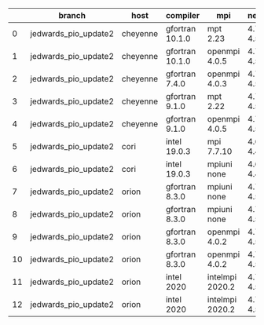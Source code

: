 |    | branch               | host     | compiler        | mpi             | netcdf      | o_g   | os     | build   | u_pass   | u_fail   | s_pass   | s_fail   | e_pass   | e_fail   | nuopc_pass   | nuopc_fail   | artifacts_hash                                                                                                                                                           | modified                   |
|----|----------------------|----------|-----------------|-----------------|-------------|-------|--------|---------|----------|----------|----------|----------|----------|----------|--------------|--------------|--------------------------------------------------------------------------------------------------------------------------------------------------------------------------|----------------------------|
|  0 | jedwards_pio_update2 | cheyenne | gfortran 10.1.0 | mpt 2.23        | 4.7.4 4.5.3 | O     | Linux  | pass    | 13647    | 0        | 49       | 0        | 80       | 0        | 50           | 0            | [artifacts](https://github.com/esmf-org/esmf-test-artifacts/tree/20242f58a4995e4fc8efb8493ec26ad35e10af7f/jedwards_pio_update2/cheyenne/gfortran/10.1.0/O/mpt/2.23)      | 2022-03-12 08:09:24.004619 |
|  1 | jedwards_pio_update2 | cheyenne | gfortran 10.1.0 | openmpi 4.0.5   | 4.7.4 4.5.3 | O     | Linux  | pass    | 13647    | 0        | 49       | 0        | 80       | 0        | 50           | 0            | [artifacts](https://github.com/esmf-org/esmf-test-artifacts/tree/95eaebfe8a8f27ac3c9f401f1721e9703c1eacc1/jedwards_pio_update2/cheyenne/gfortran/10.1.0/O/openmpi/4.0.5) | 2022-03-12 08:09:24.004626 |
|  2 | jedwards_pio_update2 | cheyenne | gfortran 7.4.0  | openmpi 4.0.3   | 4.7.3 4.5.2 | O     | Linux  | pass    | 13647    | 0        | 49       | 0        | 80       | 0        | 50           | 0            | [artifacts](https://github.com/esmf-org/esmf-test-artifacts/tree/20242f58a4995e4fc8efb8493ec26ad35e10af7f/jedwards_pio_update2/cheyenne/gfortran/7.4.0/O/openmpi/4.0.3)  | 2022-03-12 08:09:24.004595 |
|  3 | jedwards_pio_update2 | cheyenne | gfortran 9.1.0  | mpt 2.22        | 4.7.3 4.5.2 | O     | Linux  | pass    | 13647    | 0        | 49       | 0        | 80       | 0        | 50           | 0            | [artifacts](https://github.com/esmf-org/esmf-test-artifacts/tree/a7c1059ef531527d4080eeedaf79b32c6bc73c2c/jedwards_pio_update2/cheyenne/gfortran/9.1.0/O/mpt/2.22)       | 2022-03-12 08:09:24.004635 |
|  4 | jedwards_pio_update2 | cheyenne | gfortran 9.1.0  | openmpi 4.0.5   | 4.7.3 4.5.2 | O     | Linux  | pass    | 13647    | 0        | 49       | 0        | 80       | 0        | 50           | 0            | [artifacts](https://github.com/esmf-org/esmf-test-artifacts/tree/91d40893a41135207fb21557b383d0877a3e3812/jedwards_pio_update2/cheyenne/gfortran/9.1.0/O/openmpi/4.0.5)  | 2022-03-12 08:09:24.004631 |
|  5 | jedwards_pio_update2 | cori     | intel 19.0.3    | mpi 7.7.10      | 4.6.3 4.4.5 | O     | Unicos | pass    | pending  | pending  | pending  | pending  | pending  | pending  | pending      | pending      | [artifacts](https://github.com/esmf-org/esmf-test-artifacts/tree/a6d3aa36bb2a3f5d51df6ebc924d6af0fb596f12/jedwards_pio_update2/cori/intel/19.0.3/O/mpi/7.7.10)           | 2022-03-12 07:12:44.062544 |
|  6 | jedwards_pio_update2 | cori     | intel 19.0.3    | mpiuni none     | 4.6.3 4.4.5 | O     | Unicos | pass    | pending  | pending  | pending  | pending  | pending  | pending  | pending      | pending      | [artifacts](https://github.com/esmf-org/esmf-test-artifacts/tree/6341bfc594b3e374b8c71c908c5843466689be84/jedwards_pio_update2/cori/intel/19.0.3/O/mpiuni/none)          | 2022-03-12 07:12:44.062518 |
|  7 | jedwards_pio_update2 | orion    | gfortran 8.3.0  | mpiuni none     | 4.7.4 4.5.3 | O     | Linux  | pass    | 12121    | 0        | 8        | 0        | 43       | 0        | 0            | 50           | [artifacts](https://github.com/esmf-org/esmf-test-artifacts/tree/f6a0a7e4f3b3303a2c3f2a7653db0078c4244df0/jedwards_pio_update2/orion/gfortran/8.3.0/O/mpiuni/none)       | 2022-03-12 07:21:51.901733 |
|  8 | jedwards_pio_update2 | orion    | gfortran 8.3.0  | mpiuni none     | 4.7.4 4.5.3 | g     | Linux  | pass    | 12121    | 0        | 8        | 0        | 43       | 0        | 0            | 50           | [artifacts](https://github.com/esmf-org/esmf-test-artifacts/tree/c9707cc0e347f0529aa4fcac8c7d7f52f7b8bee7/jedwards_pio_update2/orion/gfortran/8.3.0/g/mpiuni/none)       | 2022-03-12 07:21:51.901742 |
|  9 | jedwards_pio_update2 | orion    | gfortran 8.3.0  | openmpi 4.0.2   | 4.7.4 4.5.3 | O     | Linux  | pass    | 13647    | 0        | 49       | 0        | 80       | 0        | 50           | 0            | [artifacts](https://github.com/esmf-org/esmf-test-artifacts/tree/f04b6b74e95f0e4380f6775dfd25761ffb354ee6/jedwards_pio_update2/orion/gfortran/8.3.0/O/openmpi/4.0.2)     | 2022-03-12 07:21:51.901758 |
| 10 | jedwards_pio_update2 | orion    | gfortran 8.3.0  | openmpi 4.0.2   | 4.7.4 4.5.3 | g     | Linux  | pass    | 13647    | 0        | 49       | 0        | 80       | 0        | 50           | 0            | [artifacts](https://github.com/esmf-org/esmf-test-artifacts/tree/01eb8bbc6991c1544cab67e6813b07e07d1be50d/jedwards_pio_update2/orion/gfortran/8.3.0/g/openmpi/4.0.2)     | 2022-03-12 07:21:51.901721 |
| 11 | jedwards_pio_update2 | orion    | intel 2020      | intelmpi 2020.2 | 4.7.4 4.5.3 | O     | Linux  | pass    | fail     | fail     | fail     | fail     | fail     | fail     | 0            | 0            | [artifacts](https://github.com/esmf-org/esmf-test-artifacts/tree/910528e557c0ad2fac1d57ec4c7798adf95a395d/jedwards_pio_update2/orion/intel/2020/O/intelmpi/2020.2)       | 2022-03-12 07:21:51.901672 |
| 12 | jedwards_pio_update2 | orion    | intel 2020      | intelmpi 2020.2 | 4.7.4 4.5.3 | g     | Linux  | pass    | fail     | fail     | fail     | fail     | fail     | fail     | 0            | 0            | [artifacts](https://github.com/esmf-org/esmf-test-artifacts/tree/cf02d3307f05d91373f71179ca4e4208b7aae69a/jedwards_pio_update2/orion/intel/2020/g/intelmpi/2020.2)       | 2022-03-12 07:21:51.901750 |